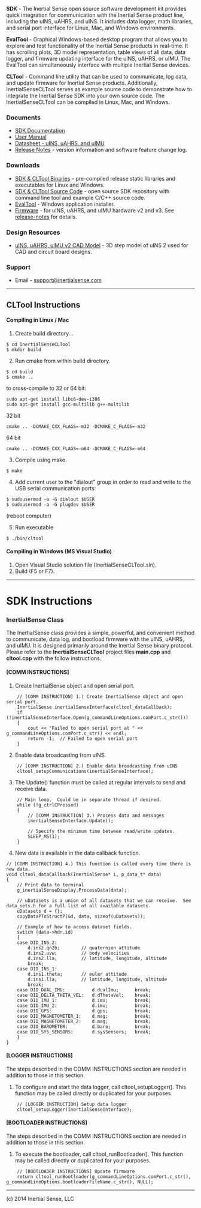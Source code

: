 **SDK** - The Inertial Sense open source software development kit provides quick integration for communication with the Inertial Sense product line, including the uINS, uAHRS, and uINS.  It includes data logger, math libraries, and serial port interface for Linux, Mac, and Windows environments.   

**EvalTool** - Graphical Windows-based desktop program that allows you to explore and test functionality of the Inertial Sense products in real-time.  It has scrolling plots, 3D model representation, table views of all data, data logger, and firmware updating interface for the uINS, uAHRS, or uIMU. The EvalTool can simultaneously interface with multiple Inertial Sense devices.

**CLTool** - Command line utility that can be used to communicate, log data, and update firmware for Inertial Sense products.  Additionally, InertialSenseCLTool serves as example source code to demonstrate how to integrate the Inertial Sense SDK into your own source code.  The InertialSenseCLTool can be compiled in Linux, Mac, and Windows. 

### Documents

 * [SDK Documentation](http://docs.inertialsense.com/html/index.html)
 * [User Manual](https://inertialsense.com/download/uins-datasheet/)
 * [Datasheet - uINS, uAHRS, and uIMU](https://inertialsense.com/download/uins-datasheet/)
 * [Release Notes](https://inertialsense.com/download/release-notes) - version information and software feature change log.

### Downloads

 * [SDK & CLTool Binaries](https://github.com/inertialsense/InertialSenseSDK/releases) - pre-compiled release static libraries and executables for Linux and Windows.
 * [SDK & CLTool Source Code](https://github.com/inertialsense/InertialSenseSDK) - open source SDK repository with command line tool and example C/C++ source code.
 * [EvalTool](https://inertialsense.com/download/eval-tool-installer/) - Windows application installer.
 * [Firmware](https://inertialsense.com/download/eval-tool-installer/) - for uINS, uAHRS, and uIMU hardware v2 and v3.  See [release-notes](https://inertialsense.com/download/release-notes) for details.

### Design Resources

 * [uINS, uAHRS, uIMU v2 CAD Model](https://inertialsense.com/download/eval-tool-installer/) - 3D step model of uINS 2 used for CAD and circuit board designs.

### Support

 * Email - support@inertialsense.com

************************************************
## CLTool Instructions

#### Compiling in Linux / Mac
1. Create build directory...
~~~~~~~~~~~~~{.c}
$ cd InertialSenseCLTool
$ mkdir build
~~~~~~~~~~~~~

2. Run cmake from within build directory.
~~~~~~~~~~~~~{.c}
$ cd build
$ cmake ..
~~~~~~~~~~~~~
to cross-compile to 32 or 64 bit:
~~~~~~~~~~~~~{.c}
sudo apt-get install libc6-dev-i386
sudo apt-get install gcc-multilib g++-multilib
~~~~~~~~~~~~~
32 bit
~~~~~~~~~~~~~{.c}
cmake .. -DCMAKE_CXX_FLAGS=-m32 -DCMAKE_C_FLAGS=-m32
~~~~~~~~~~~~~
64 bit
~~~~~~~~~~~~~{.c}
cmake .. -DCMAKE_CXX_FLAGS=-m64 -DCMAKE_C_FLAGS=-m64
~~~~~~~~~~~~~

3. Compile using make.
~~~~~~~~~~~~~{.c}
$ make
~~~~~~~~~~~~~

4. Add current user to the "dialout" group in order to read and write to the USB serial communication ports:
~~~~~~~~~~~~~{.c}
$ sudousermod -a -G dialout $USER
$ sudousermod -a -G plugdev $USER
~~~~~~~~~~~~~
(reboot computer)

5. Run executable
~~~~~~~~~~~~~{.c}
$ ./bin/cltool
~~~~~~~~~~~~~

#### Compiling in Windows (MS Visual Studio)
1. Open Visual Studio solution file (InertialSenseCLTool.sln).
2. Build (F5 or F7).


************************************************
# SDK Instructions

### InertialSense Class
The InertialSense class provides a simple, powerful, and convenient method to communicate, data log, and bootload firmware with the uINS, uAHRS, and uIMU.  It is designed primarily around the Inertial Sense binary protocol.  Please refer to the **InertialSenseCLTool** project files **main.cpp** and **cltool.cpp** with the follow instructions.

#### [COMM INSTRUCTIONS]
1. Create InertialSense object and open serial port.
~~~~~~~~~~~~~{.c}
	// [COMM INSTRUCTION] 1.) Create InertialSense object and open serial port. 
	InertialSense inertialSenseInterface(cltool_dataCallback);
	if (!inertialSenseInterface.Open(g_commandLineOptions.comPort.c_str()))
	{	
		cout << "Failed to open serial port at " << g_commandLineOptions.comPort.c_str() << endl;
		return -1;	// Failed to open serial port
	}
~~~~~~~~~~~~~
2. Enable data broadcasting from uINS.
~~~~~~~~~~~~~{.c}
	// [COMM INSTRUCTION] 2.) Enable data broadcasting from uINS
	cltool_setupCommunications(inertialSenseInterface);
~~~~~~~~~~~~~
3. The Update() function must be called at regular intervals to send and receive data. 
~~~~~~~~~~~~~{.c}
	// Main loop.  Could be in separate thread if desired.
	while (!g_ctrlCPressed)
	{
		// [COMM INSTRUCTION] 3.) Process data and messages
		inertialSenseInterface.Update();

		// Specify the minimum time between read/write updates.
		SLEEP_MS(1);
	}
~~~~~~~~~~~~~
4. New data is available in the data callback function.
~~~~~~~~~~~~~{.c}
// [COMM INSTRUCTION] 4.) This function is called every time there is new data.
void cltool_dataCallback(InertialSense* i, p_data_t* data)
{
	// Print data to terminal
	g_inertialSenseDisplay.ProcessData(data);

	// uDatasets is a union of all datasets that we can receive.  See data_sets.h for a full list of all available datasets. 
	uDatasets d = {};
	copyDataPToStructP(&d, data, sizeof(uDatasets));

	// Example of how to access dataset fields.
	switch (data->hdr.id)
	{
	case DID_INS_2:		   
		d.ins2.qn2b;		// quaternion attitude 
		d.ins2.uvw;			// body velocities
		d.ins2.lla;			// latitude, longitude, altitude
		break;
	case DID_INS_1:             
		d.ins1.theta;		// euler attitude
		d.ins1.lla;			// latitude, longitude, altitude
		break;
	case DID_DUAL_IMU:          d.dualImu;      break;
	case DID_DELTA_THETA_VEL:   d.dThetaVel;    break;
	case DID_IMU_1:             d.imu;          break;
	case DID_IMU_2:             d.imu;          break;
	case DID_GPS:               d.gps;          break;
	case DID_MAGNETOMETER_1:    d.mag;          break;
	case DID_MAGNETOMETER_2:    d.mag;          break;
	case DID_BAROMETER:         d.baro;         break;
	case DID_SYS_SENSORS:       d.sysSensors;   break;
	}
}
~~~~~~~~~~~~~

#### [LOGGER INSTRUCTIONS]
The steps described in the COMM INSTRUCTIONS section are needed in addition to those in this section.
1. To configure and start the data logger, call cltool_setupLogger().  This function may be called directly or duplicated for your purposes.
~~~~~~~~~~~~~{.c}
	// [LOGGER INSTRUCTION] Setup data logger
	cltool_setupLogger(inertialSenseInterface);
~~~~~~~~~~~~~

#### [BOOTLOADER INSTRUCTIONS]
The steps described in the COMM INSTRUCTIONS section are needed in addition to those in this section.
1. To execute the bootloader, call cltool_runBootloader().  This function may be called directly or duplicated for your purposes.
~~~~~~~~~~~~~{.c}
	// [BOOTLOADER INSTRUCTIONS] Update firmware
	return cltool_runBootloader(g_commandLineOptions.comPort.c_str(), g_commandLineOptions.bootloaderFileName.c_str(), NULL);
~~~~~~~~~~~~~


************************************************
(c) 2014 Inertial Sense, LLC

